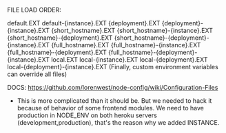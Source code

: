 FILE LOAD ORDER:

default.EXT
default-{instance}.EXT
{deployment}.EXT
{deployment}-{instance}.EXT
{short_hostname}.EXT
{short_hostname}-{instance}.EXT
{short_hostname}-{deployment}.EXT
{short_hostname}-{deployment}-{instance}.EXT
{full_hostname}.EXT
{full_hostname}-{instance}.EXT
{full_hostname}-{deployment}.EXT
{full_hostname}-{deployment}-{instance}.EXT
local.EXT
local-{instance}.EXT
local-{deployment}.EXT
local-{deployment}-{instance}.EXT
(Finally, custom environment variables can override all files)


DOCS:
https://github.com/lorenwest/node-config/wiki/Configuration-Files



* This is more complicated than it should be. But we needed to hack it because of behavior of some frontend modules.
 We need to have production in NODE_ENV on both heroku servers (development,production), that's the reason why we added INSTANCE.